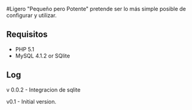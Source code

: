 
#Ligero
"Pequeño pero Potente" pretende ser lo más simple posible de configurar y utilizar.


## Requisitos
* PHP 5.1 
* MySQL 4.1.2 or SQlite 

## Log
v 0.0.2 - Integracion de sqlite

v0.1 - Initial version.



